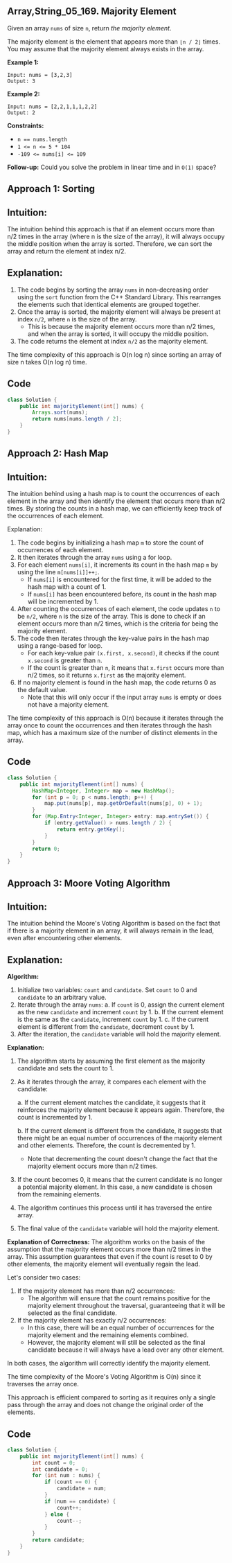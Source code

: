 ## Array,String_05_169. Majority Element

Given an array `nums` of size `n`, return *the majority element*.

The majority element is the element that appears more than `⌊n / 2⌋` times. You may assume that the majority element always exists in the array.

**Example 1:**

```
Input: nums = [3,2,3]
Output: 3
```

**Example 2:**

```
Input: nums = [2,2,1,1,1,2,2]
Output: 2
```

**Constraints:**

- `n == nums.length`
- `1 <= n <= 5 * 104`
- `-109 <= nums[i] <= 109`

**Follow-up:** Could you solve the problem in linear time and in `O(1)` space?

## Approach 1: Sorting

## Intuition:

The intuition behind this approach is that if an element occurs more than n/2 times in the array (where n is the size of the array), it will always occupy the middle position when the array is sorted. Therefore, we can sort the array and return the element at index n/2.

## Explanation:

1. The code begins by sorting the array `nums` in non-decreasing order using the `sort` function from the C++ Standard Library. This rearranges the elements such that identical elements are grouped together.
2. Once the array is sorted, the majority element will always be present at index `n/2`, where `n` is the size of the array.
   - This is because the majority element occurs more than n/2 times, and when the array is sorted, it will occupy the middle position.
3. The code returns the element at index `n/2` as the majority element.

The time complexity of this approach is O(n log n) since sorting an array of size n takes O(n log n) time.

## Code

```java
class Solution {
    public int majorityElement(int[] nums) {
        Arrays.sort(nums);
        return nums[nums.length / 2];
    }
}
```

## Approach 2: Hash Map

## Intuition:

The intuition behind using a hash map is to count the occurrences of each element in the array and then identify the element that occurs more than n/2 times. By storing the counts in a hash map, we can efficiently keep track of the occurrences of each element.

Explanation:

1. The code begins by initializing a hash map `m` to store the count of occurrences of each element.
2. It then iterates through the array `nums` using a for loop.
3. For each element `nums[i]`, it increments its count in the hash map `m` by using the line `m[nums[i]]++;`.
   - If `nums[i]` is encountered for the first time, it will be added to the hash map with a count of 1.
   - If `nums[i]` has been encountered before, its count in the hash map will be incremented by 1.
4. After counting the occurrences of each element, the code updates `n` to be `n/2`, where `n` is the size of the array. This is done to check if an element occurs more than n/2 times, which is the criteria for being the majority element.
5. The code then iterates through the key-value pairs in the hash map using a range-based for loop.
   - For each key-value pair `(x.first, x.second)`, it checks if the count `x.second` is greater than `n`.
   - If the count is greater than `n`, it means that `x.first` occurs more than n/2 times, so it returns `x.first` as the majority element.
6. If no majority element is found in the hash map, the code returns 0 as the default value.
   - Note that this will only occur if the input array `nums` is empty or does not have a majority element.

The time complexity of this approach is O(n) because it iterates through the array once to count the occurrences and then iterates through the hash map, which has a maximum size of the number of distinct elements in the array.

## Code

```java
class Solution {
    public int majorityElement(int[] nums) {
        HashMap<Integer, Integer> map = new HashMap();
        for (int p = 0; p < nums.length; p++) {
            map.put(nums[p], map.getOrDefault(nums[p], 0) + 1);
        }
        for (Map.Entry<Integer, Integer> entry: map.entrySet()) {
            if (entry.getValue() > nums.length / 2) {
                return entry.getKey();
            }
        }
        return 0;
    }
}
```

## Approach 3: Moore Voting Algorithm

## Intuition:

The intuition behind the Moore's Voting Algorithm is based on the fact that if there is a majority element in an array, it will always remain in the lead, even after encountering other elements.

## Explanation:

**Algorithm:**

1. Initialize two variables: `count` and `candidate`. Set `count` to 0 and `candidate` to an arbitrary value.
2. Iterate through the array `nums`:
   a. If `count` is 0, assign the current element as the new `candidate` and increment `count` by 1.
   b. If the current element is the same as the `candidate`, increment `count` by 1.
   c. If the current element is different from the `candidate`, decrement `count` by 1.
3. After the iteration, the `candidate` variable will hold the majority element.

**Explanation:**

1. The algorithm starts by assuming the first element as the majority candidate and sets the count to 1.

2. As it iterates through the array, it compares each element with the candidate:

   a. If the current element matches the candidate, it suggests that it reinforces the majority element because it appears again. Therefore, the count is incremented by 1.

   b. If the current element is different from the candidate, it suggests that there might be an equal number of occurrences of the majority element and other elements. Therefore, the count is decremented by 1.

   - Note that decrementing the count doesn't change the fact that the majority element occurs more than n/2 times.

3. If the count becomes 0, it means that the current candidate is no longer a potential majority element. In this case, a new candidate is chosen from the remaining elements.

4. The algorithm continues this process until it has traversed the entire array.

5. The final value of the `candidate` variable will hold the majority element.

**Explanation of Correctness:**
The algorithm works on the basis of the assumption that the majority element occurs more than n/2 times in the array. This assumption guarantees that even if the count is reset to 0 by other elements, the majority element will eventually regain the lead.

Let's consider two cases:

1. If the majority element has more than n/2 occurrences:
   - The algorithm will ensure that the count remains positive for the majority element throughout the traversal, guaranteeing that it will be selected as the final candidate.
2. If the majority element has exactly n/2 occurrences:
   - In this case, there will be an equal number of occurrences for the majority element and the remaining elements combined.
   - However, the majority element will still be selected as the final candidate because it will always have a lead over any other element.

In both cases, the algorithm will correctly identify the majority element.

The time complexity of the Moore's Voting Algorithm is O(n) since it traverses the array once.

This approach is efficient compared to sorting as it requires only a single pass through the array and does not change the original order of the elements.

## Code

```java
class Solution {
    public int majorityElement(int[] nums) {
        int count = 0;
        int candidate = 0;
        for (int num : nums) {
            if (count == 0) {
                candidate = num;
            }
            if (num == candidate) {
                count++;
            } else {
                count--;
            }
        }
        return candidate;
    }
}
```